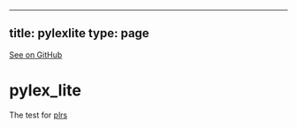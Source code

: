 
---
title: pylexlite
type: page
---

[See on GitHub](https://github.com/jakeroggenbuck/pylexlite/)

# pylex_lite

The test for [plrs](https://github.com/JakeRoggenbuck/plrs)
